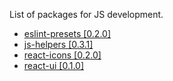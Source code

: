 List of packages for JS development. 

- [eslint-presets [0.2.0]](https://www.npmjs.com/package/@krainovsd/eslint-presets)
- [js-helpers [0.3.1]](https://www.npmjs.com/package/@krainovsd/js-helpers)
- [react-icons [0.2.0]](https://www.npmjs.com/package/@krainovsd/react-icons)
- [react-ui [0.1.0]](https://www.npmjs.com/package/@krainovsd/react-ui)